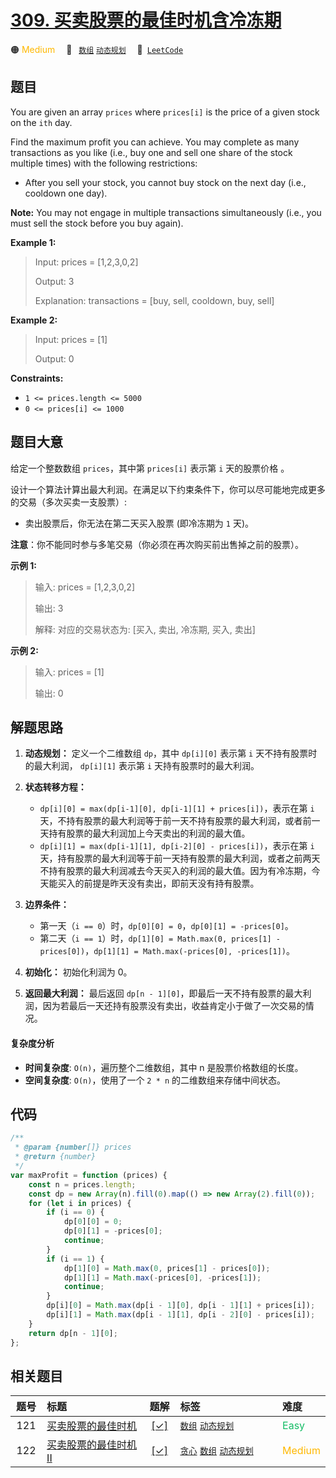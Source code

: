 # [309. 买卖股票的最佳时机含冷冻期](https://leetcode.com/problems/best-time-to-buy-and-sell-stock-with-cooldown)

🟠 <font color=#ffb800>Medium</font>&emsp; 🔖&ensp; [`数组`](/leetcode/outline/tag/array.md) [`动态规划`](/leetcode/outline/tag/dynamic-programming.md)&emsp; 🔗&ensp;[`LeetCode`](https://leetcode.com/problems/best-time-to-buy-and-sell-stock-with-cooldown)

## 题目

You are given an array `prices` where `prices[i]` is the price of a given
stock on the `ith` day.

Find the maximum profit you can achieve. You may complete as many transactions
as you like (i.e., buy one and sell one share of the stock multiple times)
with the following restrictions:

- After you sell your stock, you cannot buy stock on the next day (i.e., cooldown one day).

**Note:** You may not engage in multiple transactions simultaneously (i.e.,
you must sell the stock before you buy again).

**Example 1:**

> Input: prices = [1,2,3,0,2]
>
> Output: 3
>
> Explanation: transactions = [buy, sell, cooldown, buy, sell]

**Example 2:**

> Input: prices = [1]
>
> Output: 0

**Constraints:**

- `1 <= prices.length <= 5000`
- `0 <= prices[i] <= 1000`

## 题目大意

给定一个整数数组 `prices`，其中第 `prices[i]` 表示第 `i` 天的股票价格 。​

设计一个算法计算出最大利润。在满足以下约束条件下，你可以尽可能地完成更多的交易（多次买卖一支股票）:

- 卖出股票后，你无法在第二天买入股票 (即冷冻期为 `1` 天)。

**注意**：你不能同时参与多笔交易（你必须在再次购买前出售掉之前的股票）。

**示例 1:**

> 输入: prices = [1,2,3,0,2]
>
> 输出: 3
>
> 解释: 对应的交易状态为: [买入, 卖出, 冷冻期, 买入, 卖出]

**示例 2:**

> 输入: prices = [1]
>
> 输出: 0

## 解题思路

1. **动态规划：** 定义一个二维数组 `dp`，其中 `dp[i][0]` 表示第 `i` 天不持有股票时的最大利润， `dp[i][1]` 表示第 `i` 天持有股票时的最大利润。
2. **状态转移方程：**

   - `dp[i][0] = max(dp[i-1][0], dp[i-1][1] + prices[i])`，表示在第 `i` 天，不持有股票的最大利润等于前一天不持有股票的最大利润，或者前一天持有股票的最大利润加上今天卖出的利润的最大值。
   - `dp[i][1] = max(dp[i-1][1], dp[i-2][0] - prices[i])`，表示在第 `i` 天，持有股票的最大利润等于前一天持有股票的最大利润，或者之前两天不持有股票的最大利润减去今天买入的利润的最大值。因为有冷冻期，今天能买入的前提是昨天没有卖出，即前天没有持有股票。

3. **边界条件：**
   - 第一天（`i == 0`）时，`dp[0][0] = 0`，`dp[0][1] = -prices[0]`。
   - 第二天（`i == 1`）时，`dp[1][0] = Math.max(0, prices[1] - prices[0])`，`dp[1][1] = Math.max(-prices[0], -prices[1])`。
4. **初始化：** 初始化利润为 0。
5. **返回最大利润：** 最后返回 `dp[n - 1][0]`，即最后一天不持有股票的最大利润，因为若最后一天还持有股票没有卖出，收益肯定小于做了一次交易的情况。

#### 复杂度分析

- **时间复杂度**: `O(n)`，遍历整个二维数组，其中 n 是股票价格数组的长度。
- **空间复杂度**: `O(n)`，使用了一个 `2 * n` 的二维数组来存储中间状态。

## 代码

```javascript
/**
 * @param {number[]} prices
 * @return {number}
 */
var maxProfit = function (prices) {
	const n = prices.length;
	const dp = new Array(n).fill(0).map(() => new Array(2).fill(0));
	for (let i in prices) {
		if (i == 0) {
			dp[0][0] = 0;
			dp[0][1] = -prices[0];
			continue;
		}
		if (i == 1) {
			dp[1][0] = Math.max(0, prices[1] - prices[0]);
			dp[1][1] = Math.max(-prices[0], -prices[1]);
			continue;
		}
		dp[i][0] = Math.max(dp[i - 1][0], dp[i - 1][1] + prices[i]);
		dp[i][1] = Math.max(dp[i - 1][1], dp[i - 2][0] - prices[i]);
	}
	return dp[n - 1][0];
};
```

## 相关题目

<!-- prettier-ignore -->
| 题号 | 标题 | 题解 | 标签 | 难度 |
| :------: | :------ | :------: | :------ | :------ |
| 121 | [买卖股票的最佳时机](https://leetcode.com/problems/best-time-to-buy-and-sell-stock) | [[✓]](/leetcode/problem/0121.md) |  [`数组`](/leetcode/outline/tag/array.md) [`动态规划`](/leetcode/outline/tag/dynamic-programming.md) | <font color=#15bd66>Easy</font> |
| 122 | [买卖股票的最佳时机 II](https://leetcode.com/problems/best-time-to-buy-and-sell-stock-ii) | [[✓]](/leetcode/problem/0122.md) |  [`贪心`](/leetcode/outline/tag/greedy.md) [`数组`](/leetcode/outline/tag/array.md) [`动态规划`](/leetcode/outline/tag/dynamic-programming.md) | <font color=#ffb800>Medium</font> |

<style>
.blue {
    background-color: #096dd9;
    padding: 0.25rem 0.5rem;
    margin: 0;
    font-size: 0.85em;
    border-radius: 3px;
    color: white;
    font-weight: 500;
}
table th:first-of-type { width: 10%; }
table th:nth-of-type(2) { width: 35%; }
table th:nth-of-type(3) { width: 10%; }
table th:nth-of-type(4) { width: 35%; }
table th:nth-of-type(5) { width: 10%; }
</style>
